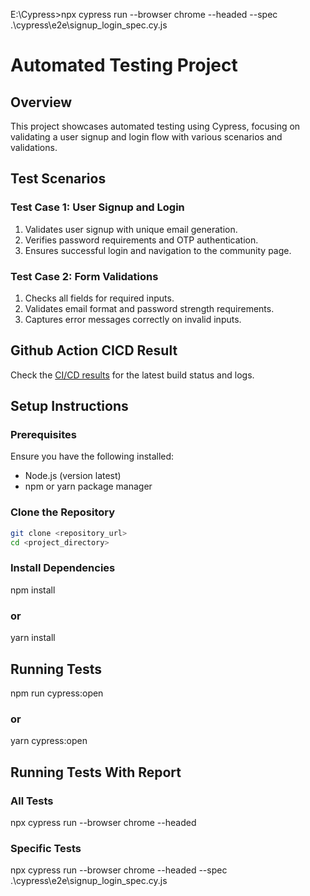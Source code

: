 E:\Cypress>npx  cypress run --browser chrome --headed --spec .\cypress\e2e\signup_login_spec.cy.js  


# Automated Testing Project

## Overview

This project showcases automated testing using Cypress, focusing on validating a user signup and login flow with various scenarios and validations.


## Test Scenarios

### Test Case 1: User Signup and Login
1. Validates user signup with unique email generation.
2. Verifies password requirements and OTP authentication.
3. Ensures successful login and navigation to the community page.

### Test Case 2: Form Validations
1. Checks all fields for required inputs.
2. Validates email format and password strength requirements.
3. Captures error messages correctly on invalid inputs.


## Github Action CICD Result

Check the [CI/CD results](https://github.com/Pankaj-Surya/TestAutomationWithCypress/actions/runs/9930202210/job/27428652638) for the latest build status and logs.

 

## Setup Instructions

### Prerequisites

Ensure you have the following installed:

- Node.js (version latest)
- npm or yarn package manager

### Clone the Repository

```bash
git clone <repository_url>
cd <project_directory>
```

### Install Dependencies
npm install
### or
yarn install

## Running Tests

npm run cypress:open
### or
yarn cypress:open

## Running Tests With Report

### All Tests
npx  cypress run --browser chrome --headed  

### Specific Tests
npx  cypress run --browser chrome --headed --spec .\cypress\e2e\signup_login_spec.cy.js 





